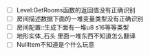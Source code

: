 - [ ] Level:GetRooms函数的返回值没有正确识别
- [ ] 房间描述数据下面的一堆变量类型没有正确识别
- [ ] 房间配置::生成下面有一堆u8 s16等等类型
- [ ] 地形实体_石头 里面一堆东西不知道怎么翻译
- [ ] NullItem不知道是个什么玩意